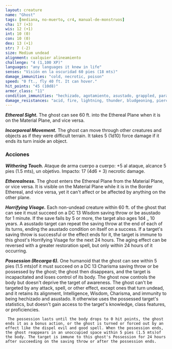 ```yaml
---
layout: creature
name: "Ghost"
tags: [mediana, no-muerto, cr4, manual-de-monstruos]
cha: 17 (+3)
wis: 12 (+1)
int: 10 (0)
con: 10 (0)
dex: 13 (+1)
str: 7 (-2)
size: Medium undead
alignment: cualquier alineamiento
challenge: "4 (1,100 XP)"
languages: "any languages it knew in life"
senses: "Visión en la oscuridad 60 pies (18 mts)"
damage_immunities: "cold, necrotic, poison"
speed: "0 ft., fly 40 ft. It can hover."
hit_points: "45 (10d8)"
armor_class: "11"
condition_immunities: "hechizado, agotamiento, asustado, grappled, paralizado, petrificado, envenenado, prone, restrained"
damage_resistances: "acid, fire, lightning, thunder, bludgeoning, piercing, and slashing from nonmagical weapons"
---
```


***Ethereal Sight.*** The ghost can see 60 ft. into the Ethereal Plane when it is on the Material Plane, and vice versa.

***Incorporeal Movement.*** The ghost can move through other creatures and objects as if they were difficult terrain. It takes 5 (1d10) force damage if it ends its turn inside an object.

### Acciones

***Withering Touch.*** Ataque de arma cuerpo a cuerpo: +5 al ataque, alcance 5 pies (1.5 mts), un objetivo. Impacto: 17 (4d6 + 3) necrotic damage.

***Etherealness.*** The ghost enters the Ethereal Plane from the Material Plane, or vice versa. It is visible on the Material Plane while it is in the Border Ethereal, and vice versa, yet it can't affect or be affected by anything on the other plane.

***Horrifying Visage.*** Each non-undead creature within 60 ft. of the ghost that can see it must succeed on a DC 13 Wisdom saving throw or be asustado for 1 minute. If the save fails by 5 or more, the target also ages 1d4 _ 10 years. A asustado target can repeat the saving throw at the end of each of its turns, ending the asustado condition on itself on a success. If a target's saving throw is successful or the effect ends for it, the target is immune to this ghost's Horrifying Visage for the next 24 hours. The aging effect can be reversed with a greater restoration spell, but only within 24 hours of it occurring.

***Possession (Recarga 6).*** One humanoid that the ghost can see within 5 pies (1.5 mts)of it must succeed on a DC 13 Charisma saving throw or be possessed by the ghost; the ghost then disappears, and the target is incapacitated and loses control of its body. The ghost now controls the body but doesn't deprive the target of awareness. The ghost can't be targeted by any attack, spell, or other effect, except ones that turn undead, and it retains its alignment, Intelligence, Wisdom, Charisma, and immunity to being hechizado and asustado. It otherwise uses the possessed target's statistics, but doesn't gain access to the target's knowledge, class features, or proficiencies.

     The possession lasts until the body drops to 0 hit points, the ghost ends it as a bonus action, or the ghost is turned or forced out by an effect like the dispel evil and good spell. When the possession ends, the ghost reappears in an unoccupied space within 5 pies (1.5 mts)of the body. The target is immune to this ghost's Possession for 24 hours after succeeding on the saving throw or after the possession ends.